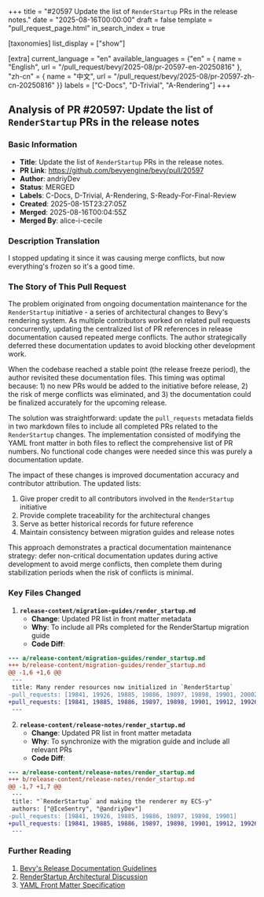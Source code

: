 +++
title = "#20597 Update the list of `RenderStartup` PRs in the release notes."
date = "2025-08-16T00:00:00"
draft = false
template = "pull_request_page.html"
in_search_index = true

[taxonomies]
list_display = ["show"]

[extra]
current_language = "en"
available_languages = {"en" = { name = "English", url = "/pull_request/bevy/2025-08/pr-20597-en-20250816" }, "zh-cn" = { name = "中文", url = "/pull_request/bevy/2025-08/pr-20597-zh-cn-20250816" }}
labels = ["C-Docs", "D-Trivial", "A-Rendering"]
+++

## Analysis of PR #20597: Update the list of `RenderStartup` PRs in the release notes

### Basic Information
- **Title**: Update the list of `RenderStartup` PRs in the release notes.
- **PR Link**: https://github.com/bevyengine/bevy/pull/20597
- **Author**: andriyDev
- **Status**: MERGED
- **Labels**: C-Docs, D-Trivial, A-Rendering, S-Ready-For-Final-Review
- **Created**: 2025-08-15T23:27:05Z
- **Merged**: 2025-08-16T00:04:55Z
- **Merged By**: alice-i-cecile

### Description Translation
I stopped updating it since it was causing merge conflicts, but now everything's frozen so it's a good time.

### The Story of This Pull Request

The problem originated from ongoing documentation maintenance for the `RenderStartup` initiative - a series of architectural changes to Bevy's rendering system. As multiple contributors worked on related pull requests concurrently, updating the centralized list of PR references in release documentation caused repeated merge conflicts. The author strategically deferred these documentation updates to avoid blocking other development work.

When the codebase reached a stable point (the release freeze period), the author revisited these documentation files. This timing was optimal because: 1) no new PRs would be added to the initiative before release, 2) the risk of merge conflicts was eliminated, and 3) the documentation could be finalized accurately for the upcoming release.

The solution was straightforward: update the `pull_requests` metadata fields in two markdown files to include all completed PRs related to the `RenderStartup` changes. The implementation consisted of modifying the YAML front matter in both files to reflect the comprehensive list of PR numbers. No functional code changes were needed since this was purely a documentation update.

The impact of these changes is improved documentation accuracy and contributor attribution. The updated lists: 
1. Give proper credit to all contributors involved in the `RenderStartup` initiative
2. Provide complete traceability for the architectural changes
3. Serve as better historical records for future reference
4. Maintain consistency between migration guides and release notes

This approach demonstrates a practical documentation maintenance strategy: defer non-critical documentation updates during active development to avoid merge conflicts, then complete them during stabilization periods when the risk of conflicts is minimal.

### Key Files Changed

1. **`release-content/migration-guides/render_startup.md`**
   - **Change**: Updated PR list in front matter metadata
   - **Why**: To include all PRs completed for the RenderStartup migration guide
   - **Code Diff**:
```diff
--- a/release-content/migration-guides/render_startup.md
+++ b/release-content/migration-guides/render_startup.md
@@ -1,6 +1,6 @@
 ---
 title: Many render resources now initialized in `RenderStartup`
-pull_requests: [19841, 19926, 19885, 19886, 19897, 19898, 19901, 20002, 20147]
+pull_requests: [19841, 19885, 19886, 19897, 19898, 19901, 19912, 19926, 19999, 20002, 20024, 20124, 20147, 20184, 20194, 20195, 20208, 20209, 20210]
 ---
```

2. **`release-content/release-notes/render_startup.md`**
   - **Change**: Updated PR list in front matter metadata
   - **Why**: To synchronize with the migration guide and include all relevant PRs
   - **Code Diff**:
```diff
--- a/release-content/release-notes/render_startup.md
+++ b/release-content/release-notes/render_startup.md
@@ -1,7 +1,7 @@
 ---
 title: "`RenderStartup` and making the renderer my ECS-y"
 authors: ["@IceSentry", "@andriyDev"]
-pull_requests: [19841, 19926, 19885, 19886, 19897, 19898, 19901]
+pull_requests: [19841, 19885, 19886, 19897, 19898, 19901, 19912, 19926, 19999, 20002, 20024, 20124, 20147, 20184, 20194, 20195, 20208, 20209, 20210]
 ---
```

### Further Reading
1. [Bevy's Release Documentation Guidelines](https://github.com/bevyengine/bevy/blob/main/docs/RELEASE.md)
2. [RenderStartup Architectural Discussion](https://github.com/bevyengine/bevy/discussions/19840)
3. [YAML Front Matter Specification](https://jekyllrb.com/docs/front-matter/)